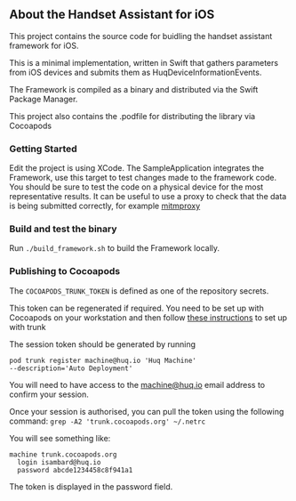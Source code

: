 
## About the Handset Assistant for iOS

This project contains the source code for buidling the handset assistant framework for iOS. 

This is a minimal implementation, written in Swift that gathers parameters from iOS devices and submits them as HuqDeviceInformationEvents.

The Framework is compiled as a binary and distributed via the Swift Package Manager.

This project also contains the .podfile for distributing the library via Cocoapods

### Getting Started

Edit the project is using XCode. The SampleApplication integrates the Framework, use this target to test changes made to the framework code. You should be sure to test the code on a physical device for the most representative results. It can be useful to use a proxy to check that the data is being submitted correctly, for example [mitmproxy](https://mitmproxy.org)

### Build and test the binary
Run `./build_framework.sh` to build the Framework locally.

### Publishing to Cocoapods
The `COCOAPODS_TRUNK_TOKEN` is defined as one of the repository secrets.

This token can be regenerated if required. You need to be set up with Cocoapods on your workstation and then follow [these instructions](https://guides.cocoapods.org/making/getting-setup-with-trunk
) to set up with trunk 

The session token should be generated by running 

```
pod trunk register machine@huq.io 'Huq Machine' 
--description='Auto Deployment'
```

You will need to have access to the machine@huq.io email address to confirm your session.

Once your session is authorised, you can pull the token using the following command: `grep -A2 'trunk.cocoapods.org' ~/.netrc`

You will see something like:

```
machine trunk.cocoapods.org
  login isambard@huq.io
  password abcde1234458c8f941a1
```

The token is displayed in the password field.
